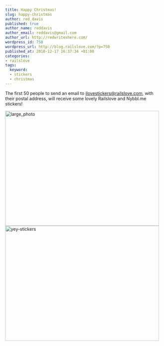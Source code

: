 ```yaml
--- 
title: Happy Christmas!
slug: happy-christmas
author: red_davis
published: true
author_name: reddavis
author_email: reddavis@gmail.com
author_url: http://redwriteshere.com/
wordpress_id: 750
wordpress_url: http://blog.railslove.com/?p=750
published_at: 2010-12-17 16:37:34 +01:00
categories: 
- railslove
tags: 
  keyword: 
  - stickers
  - christmas
---
```

The first 50 people to send an email to <a href="mailto:ilovestickers@railslove.com">ilovestickers@railslove.com</a>, with their postal address, will receive some lovely Railslove and Nybbl.me stickers!

<img class="alignnone size-full wp-image-728" title="large_photo" src="http://blog.railslove.com/wp-content/uploads/2010/10/large_photo.jpeg" alt="large_photo" width="495" height="370" />
<img class="alignnone size-full wp-image-729" title="yey-stickers" src="http://blog.railslove.com/wp-content/uploads/2010/10/yey-stickers.jpeg" alt="yey-stickers" width="495" height="370" />
